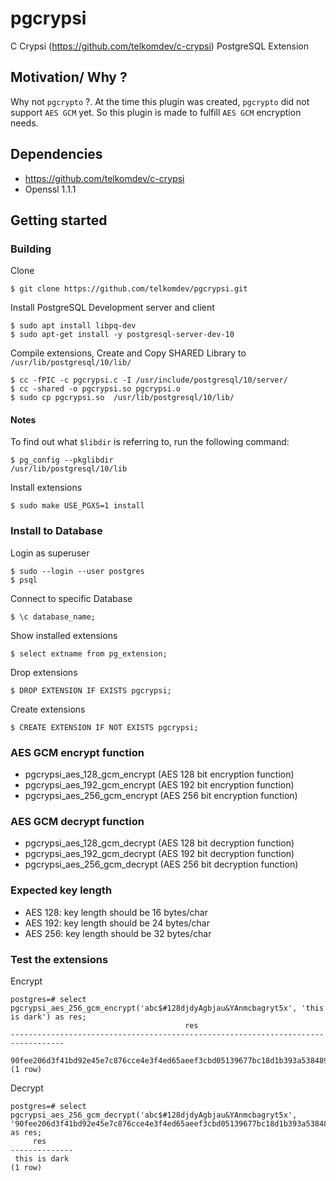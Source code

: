 # pgcrypsi

C Crypsi (https://github.com/telkomdev/c-crypsi) PostgreSQL Extension

## Motivation/ Why ?
Why not `pgcrypto` ?. At the time this plugin was created, `pgcrypto` did not support `AES GCM` yet. So this plugin is made to fulfill `AES GCM` encryption needs.

## Dependencies
- https://github.com/telkomdev/c-crypsi
- Openssl 1.1.1

## Getting started

### Building

Clone
```shell
$ git clone https://github.com/telkomdev/pgcrypsi.git
```

Install PostgreSQL Development server and client
```shell
$ sudo apt install libpq-dev
$ sudo apt-get install -y postgresql-server-dev-10
```

Compile extensions, Create and Copy SHARED Library to `/usr/lib/postgresql/10/lib/`
```shell
$ cc -fPIC -c pgcrypsi.c -I /usr/include/postgresql/10/server/
$ cc -shared -o pgcrypsi.so pgcrypsi.o
$ sudo cp pgcrypsi.so  /usr/lib/postgresql/10/lib/
```

#### Notes
To find out what `$libdir` is referring to, run the following command:
```shell
$ pg_config --pkglibdir
/usr/lib/postgresql/10/lib
```

Install extensions
```shell
$ sudo make USE_PGXS=1 install
```

### Install to Database

Login as superuser
```shell
$ sudo --login --user postgres
$ psql
```

Connect to specific Database
```shell
$ \c database_name;
```

Show installed extensions
```shell
$ select extname from pg_extension;
```

Drop extensions
```shell
$ DROP EXTENSION IF EXISTS pgcrypsi;
```

Create extensions
```shell
$ CREATE EXTENSION IF NOT EXISTS pgcrypsi;
```

### AES GCM encrypt function
- pgcrypsi_aes_128_gcm_encrypt (AES 128 bit encryption function)
- pgcrypsi_aes_192_gcm_encrypt (AES 192 bit encryption function)
- pgcrypsi_aes_256_gcm_encrypt (AES 256 bit encryption function)

### AES GCM decrypt function
- pgcrypsi_aes_128_gcm_decrypt (AES 128 bit decryption function)
- pgcrypsi_aes_192_gcm_decrypt (AES 192 bit decryption function)
- pgcrypsi_aes_256_gcm_decrypt (AES 256 bit decryption function)

### Expected key length
- AES 128: key length should be 16 bytes/char
- AES 192: key length should be 24 bytes/char
- AES 256: key length should be 32 bytes/char

### Test the extensions

Encrypt
```shell
postgres=# select pgcrypsi_aes_256_gcm_encrypt('abc$#128djdyAgbjau&YAnmcbagryt5x', 'this is dark') as res;
                                       res
----------------------------------------------------------------------------------
 90fee206d3f41bd92e45e7c876cce4e3f4ed65aeef3cbd05139677bc18d1b393a53848944ef3df05
(1 row)
```

Decrypt
```shell
postgres=# select pgcrypsi_aes_256_gcm_decrypt('abc$#128djdyAgbjau&YAnmcbagryt5x', '90fee206d3f41bd92e45e7c876cce4e3f4ed65aeef3cbd05139677bc18d1b393a53848944ef3df05') as res;
     res
--------------
 this is dark
(1 row)
```
